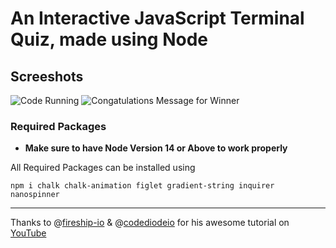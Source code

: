 # An Interactive JavaScript Terminal Quiz, made using Node

## Screeshots
![Code Running](https://user-images.githubusercontent.com/46089881/153349754-939d31c1-9631-4998-a33c-2055aa0f80ce.png)
![Congatulations Message for Winner](https://user-images.githubusercontent.com/46089881/153349747-293eeeb6-8d38-4521-ac90-016c8efe8f17.png)


### Required Packages 

* <b> Make sure to have Node Version 14 or Above to work properly </b>

All Required Packages can be installed using

``` node
npm i chalk chalk-animation figlet gradient-string inquirer nanospinner
```

___
Thanks to @[fireship-io](https://github.com/fireship-io) & @[codediodeio](https://github.com/codediodeio) for his awesome tutorial on [YouTube](https://youtu.be/_oHByo8tiEY)

